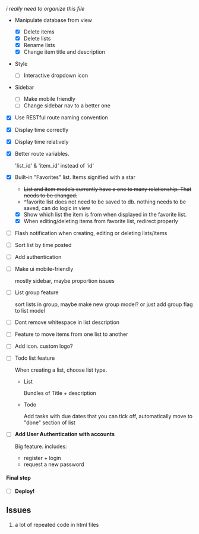 *i really need to organize this file*

+ Manipulate database from view

    - [x] Delete items
    - [x] Delete lists
    - [x] Rename lists
    - [x] Change item title and description

+ Style

    - [ ] Interactive dropdown icon

+ Sidebar

    - [ ] Make mobile friendly
    - [ ] Change sidebar nav to a better one

- [x] Use RESTful route naming convention
- [x] Display time correctly
- [x] Display time relatively
- [x] Better route variables. 

    'list_id' & 'item_id' instead of 'id'

- [x] Built-in "Favorites" list. Items signified with a star

    + ~~List and item models currently have a one to many relationship. That needs to be changed.~~
    + ^favorite list does not need to be saved to db. nothing needs to be saved, can do logic in view
    - [x] Show which list the item is from when displayed in the favorite list.
    - [x] When editing/deleting items from favorite list, redirect properly

- [ ] Flash notification when creating, editing or deleting lists/items
- [ ] Sort list by time posted
- [ ] Add authentication
- [ ] Make ui mobile-friendly

    mostly sidebar, maybe proportion issues

- [ ] List group feature

    sort lists in group, maybe make new group model? or just add group flag to list model

- [ ] Dont remove whitespace in list description
- [ ] Feature to move items from one list to another
- [ ] Add icon. custom logo?
- [ ] Todo list feature

    When creating a list, choose list type.

    + List
	
	    Bundles of Title + description

    + Todo
	
	    Add tasks with due dates that you can tick off, automatically move to "done" section of list

- [ ] **Add User Authentication with accounts**

    Big feature. includes:

    + register + login
    + request a new password

#### Final step

- [ ] **Deploy!**

## Issues

1. a lot of repeated code in html files
